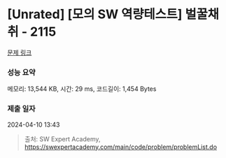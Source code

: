 # [Unrated] [모의 SW 역량테스트] 벌꿀채취 - 2115 

[문제 링크](https://swexpertacademy.com/main/code/problem/problemDetail.do?contestProbId=AV5V4A46AdIDFAWu) 

### 성능 요약

메모리: 13,544 KB, 시간: 29 ms, 코드길이: 1,454 Bytes

### 제출 일자

2024-04-10 13:43



> 출처: SW Expert Academy, https://swexpertacademy.com/main/code/problem/problemList.do